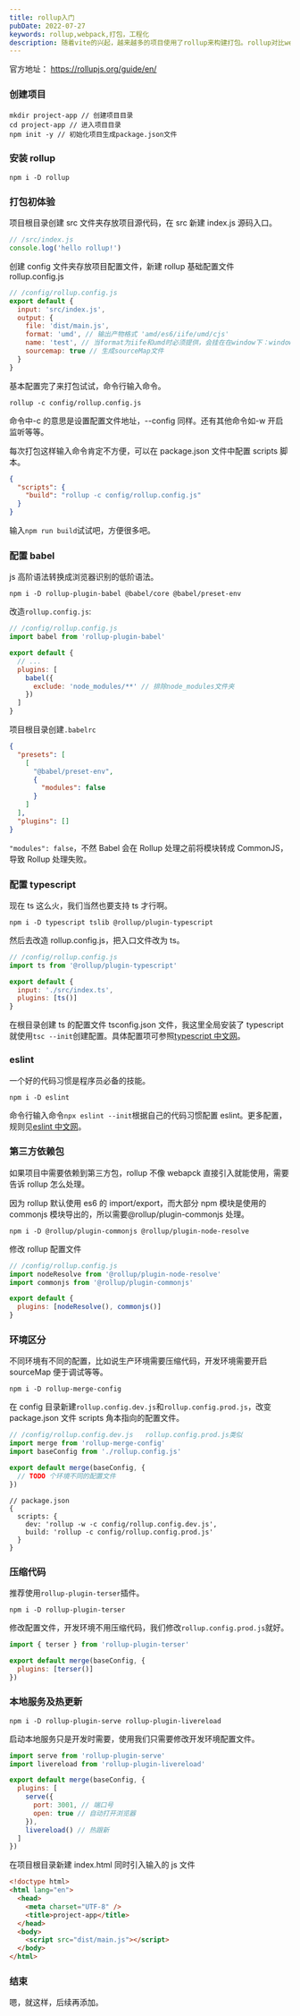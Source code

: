 ```yaml
---
title: rollup入门
pubDate: 2022-07-27
keywords: rollup,webpack,打包，工程化
description: 随着vite的兴起，越来越多的项目使用了rollup来构建打包。rollup对比webpack的优势就是配置简单，打包产物体积更小，接下来给大家介绍rollup的基本使用。
---
```


官方地址： <https://rollupjs.org/guide/en/>

### 创建项目

```shell
mkdir project-app // 创建项目目录
cd project-app // 进入项目目录
npm init -y // 初始化项目生成package.json文件
```

### 安装 rollup

```shell
npm i -D rollup
```

### 打包初体验

项目根目录创建 src 文件夹存放项目源代码，在 src 新建 index.js 源码入口。

```javascript
// /src/index.js
console.log('hello rollup!')
```

创建 config 文件夹存放项目配置文件，新建 rollup 基础配置文件 rollup.config.js

```javascript
// /config/rollup.config.js
export default {
  input: 'src/index.js',
  output: {
    file: 'dist/main.js',
    format: 'umd', // 输出产物格式 'amd/es6/iife/umd/cjs'
    name: 'test', // 当format为iife和umd时必须提供，会挂在在window下：window.test=...
    sourcemap: true // 生成sourceMap文件
  }
}
```

基本配置完了来打包试试，命令行输入命令。

```shell
rollup -c config/rollup.config.js
```

命令中-c 的意思是设置配置文件地址，--config 同样。还有其他命令如-w 开启监听等等。

每次打包这样输入命令肯定不方便，可以在 package.json 文件中配置 scripts 脚本。

```json
{
  "scripts": {
    "build": "rollup -c config/rollup.config.js"
  }
}
```

输入`npm run build`试试吧，方便很多吧。

### 配置 babel

js 高阶语法转换成浏览器识别的低阶语法。

    npm i -D rollup-plugin-babel @babel/core @babel/preset-env

改造`rollup.config.js`:

```javascript
// /config/rollup.config.js
import babel from 'rollup-plugin-babel'

export default {
  // ...
  plugins: [
    babel({
      exclude: 'node_modules/**' // 排除node_modules文件夹
    })
  ]
}
```

项目根目录创建`.babelrc`

```json
{
  "presets": [
    [
      "@babel/preset-env",
      {
        "modules": false
      }
    ]
  ],
  "plugins": []
}
```

`"modules": false`，不然 Babel 会在 Rollup 处理之前将模块转成 CommonJS，导致 Rollup 处理失败。

### 配置 typescript

现在 ts 这么火，我们当然也要支持 ts 才行啊。

```shell
npm i -D typescript tslib @rollup/plugin-typescript
```

然后去改造 rollup.config.js，把入口文件改为 ts。

```javascript
// /config/rollup.config.js
import ts from '@rollup/plugin-typescript'

export default {
  input: './src/index.ts',
  plugins: [ts()]
}
```

在根目录创建 ts 的配置文件 tsconfig.json 文件，我这里全局安装了 typescript 就使用`tsc --init`创建配置。具体配置项可参照[typescript 中文网](https://www.tslang.cn/)。

### eslint

一个好的代码习惯是程序员必备的技能。

```shell
npm i -D eslint
```

命令行输入命令`npx eslint --init`根据自己的代码习惯配置 eslint。更多配置，规则见[eslint 中文网](https://eslint.bootcss.com/)。

### 第三方依赖包

如果项目中需要依赖到第三方包，rollup 不像 webapck 直接引入就能使用，需要告诉 rollup 怎么处理。

因为 rollup 默认使用 es6 的 import/export，而大部分 npm 模块是使用的 commonjs 模块导出的，所以需要@rollup/plugin-commonjs 处理。

```shell
npm i -D @rollup/plugin-commonjs @rollup/plugin-node-resolve
```

修改 rollup 配置文件

```javascript
// /config/rollup.config.js
import nodeResolve from '@rollup/plugin-node-resolve'
import commonjs from '@rollup/plugin-commonjs'

export default {
  plugins: [nodeResolve(), commonjs()]
}
```

### 环境区分

不同环境有不同的配置，比如说生产环境需要压缩代码，开发环境需要开启 sourceMap 便于调试等等。

```shell
npm i -D rollup-merge-config
```

在 config 目录新建`rollup.config.dev.js`和`rollup.config.prod.js`，改变 package.json 文件 scripts 角本指向的配置文件。

```javascript
// /config/rollup.config.dev.js   rollup.config.prod.js类似
import merge from 'rollup-merge-config'
import baseConfig from './rollup.config.js'

export default merge(baseConfig, {
  // TODO 个环境不同的配置文件
})
```

```json5
// package.json
{
  scripts: {
    dev: 'rollup -w -c config/rollup.config.dev.js',
    build: 'rollup -c config/rollup.config.prod.js'
  }
}
```

### 压缩代码

推荐使用`rollup-plugin-terser`插件。

```shell
npm i -D rollup-plugin-terser
```

修改配置文件，开发环境不用压缩代码，我们修改`rollup.config.prod.js`就好。

```javascript
import { terser } from 'rollup-plugin-terser'

export default merge(baseConfig, {
  plugins: [terser()]
})
```

### 本地服务及热更新

```shell
npm i -D rollup-plugin-serve rollup-plugin-livereload
```

启动本地服务只是开发时需要，使用我们只需要修改开发环境配置文件。

```javascript
import serve from 'rollup-plugin-serve'
import livereload from 'rollup-plugin-livereload'

export default merge(baseConfig, {
  plugins: [
    serve({
      port: 3001, // 端口号
      open: true // 自动打开浏览器
    }),
    livereload() // 热跟新
  ]
})
```

在项目根目录新建 index.html 同时引入输入的 js 文件

```html
<!doctype html>
<html lang="en">
  <head>
    <meta charset="UTF-8" />
    <title>project-app</title>
  </head>
  <body>
    <script src="dist/main.js"></script>
  </body>
</html>
```

### 结束

嗯，就这样，后续再添加。
